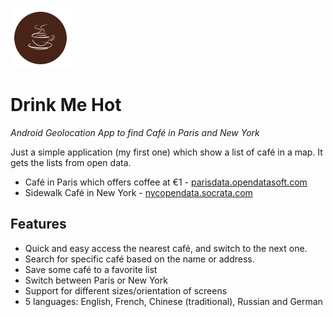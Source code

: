 ![Alt text](/app/src/main/res/drawable-xhdpi/ic_launcher.png?raw=true "Icon")
# Drink Me Hot
_Android Geolocation App to find Café in Paris and New York_

Just a simple application (my first one) which show a list of café in a map. It gets the lists from open data. 
- Café in Paris which offers coffee at €1 - [parisdata.opendatasoft.com](http://parisdata.opendatasoft.com/explore/dataset/liste-des-cafes-a-un-euro/)
- Sidewalk Café in New York - [nycopendata.socrata.com](https://nycopendata.socrata.com/)

## Features
- Quick and easy access the nearest café, and switch to the next one. 
- Search for specific café based on the name or address. 
- Save some café to a favorite list
- Switch between Paris or New York
- Support for different sizes/orientation of screens
- 5 languages: English, French, Chinese (traditional), Russian and German
